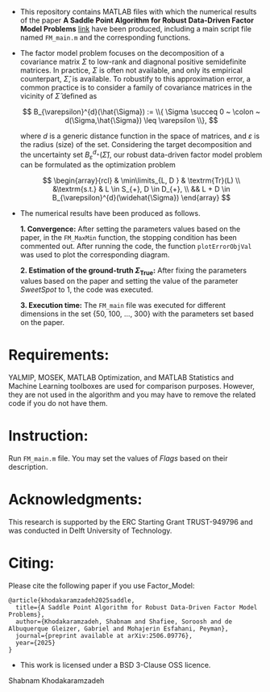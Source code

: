 - This repository contains MATLAB files with which the numerical results of the paper **A Saddle Point Algorithm for Robust Data-Driven Factor Model Problems** 
  [link](https://arxiv.org/abs/2506.09776) have been produced, including a main script file named `FM_main.m` and the corresponding functions. 

- The factor model problem focuses on the decomposition of a covariance matrix $\Sigma$ to low-rank and diagnonal positive semidefinite matrices. In practice, $\Sigma$ is 
  often not available, and only its empirical counterpart, $\widehat{\Sigma}$, is available. To robustify to this approximation error, a common practice is to consider a 
  family of covariance matrices in the vicinity of $\widehat{\Sigma}$ defined as
  
  $$ B_{\varepsilon}^{d}(\hat{\Sigma}) := \\{ \Sigma \succeq 0 ~ \colon ~ d(\Sigma,\hat{\Sigma}) \leq \varepsilon \\}, $$
  
  where $d$ is a generic distance function in the space of matrices, and $\varepsilon$ is the radius (size) of the set. Considering the target decomposition and the 
  uncertainty set $B_{\varepsilon}^{d_{+}}(\widehat{\Sigma})$, our robust data-driven factor model problem can be formulated as the optimization problem 
  
  $$ \begin{array}{rcl} 
		& \min\limits_{L, D } & \textrm{Tr}(L) \\
		&\textrm{s.t.} & L \in S_{+}, D \in D_{+}, \\
            	&& L + D \in B_{\varepsilon}^{d}(\widehat{\Sigma})
     \end{array} $$

- The numerical results have been produced as follows.

  **1. Convergence:** After setting the parameters values based on the paper, in the `FM_MaxMin` function, the stopping condition has been commented out. After
     running the code, the function `plotErrorObjVal` was used to plot the corresponding diagram. 

  **2. Estimation of the ground-truth $\Sigma_{\textrm{True}}$:** After fixing the parameters values based on the paper and setting the value of the parameter *SweetSpot* 
     to 1, the code was executed.

  **3. Execution time:** The `FM_main` file was executed for different dimensions in the set {50, 100, ..., 300} with the parameters set based on the paper.


# Requirements:

  YALMIP, MOSEK, MATLAB Optimization, and MATLAB Statistics and Machine Learning toolboxes are used for comparison purposes. However, they are not used in the algorithm
  and you may have to remove the related code if you do not have them.


# Instruction:

  Run `FM_main.m` file. You may set the values of *Flags* based on their description.


# Acknowledgments:

  This research is supported by the ERC Starting Grant TRUST-949796 and was conducted in Delft University of Technology.

# Citing:  

  Please cite the following paper if you use Factor_Model:

```
@article{khodakaramzadeh2025saddle,
  title={A Saddle Point Algorithm for Robust Data-Driven Factor Model Problems},
  author={Khodakaramzadeh, Shabnam and Shafiee, Soroosh and de Albuquerque Gleizer, Gabriel and Mohajerin Esfahani, Peyman},
  journal={preprint available at arXiv:2506.09776},
  year={2025}
}

```

- This work is licensed under a BSD 3-Clause OSS licence.


Shabnam Khodakaramzadeh






